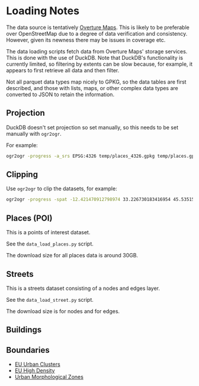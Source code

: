 # Loading Notes

The data source is tentatively [Overture Maps](https://overturemaps.org). This is likely to be preferable over OpenStreetMap due to a degree of data verification and consistency. However, given its newness there may be issues in coverage etc.

The data loading scripts fetch data from Overture Maps' storage services. This is done with the use of DuckDB. Note that DuckDB's functionality is currently limited, so filtering by extents can be slow because, for example, it appears to first retrieve all data and then filter.

Not all parquet data types map nicely to GPKG, so the data tables are first described, and those with lists, maps, or other complex data types are converted to JSON to retain the information.

## Projection

DuckDB doesn't set projection so set manually, so this needs to be set manually with `ogr2ogr`.

For example:

```bash
ogr2ogr -progress -a_srs EPSG:4326 temp/places_4326.gpkg temp/places.gpkg
```

## Clipping

Use `ogr2ogr` to clip the datasets, for example:

```bash
ogr2ogr -progress -spat -12.421470912798974 33.226730183416954 45.535158355759435 71.13547646352613 temp/places_eu.gpkg temp/places_4326.gpkg
```

## Places (POI)

This is a points of interest dataset.

See the `data_load_places.py` script.

The download size for all places data is around 30GB.

## Streets

This is a streets dataset consisting of a nodes and edges layer.

See the `data_load_street.py` script.

The download size is for nodes and for edges.

## Buildings

## Boundaries

- [EU Urban Clusters](https://ec.europa.eu/eurostat/web/gisco/geodata/reference-data/population-distribution-demography/clusters)
- [EU High Density](https://ec.europa.eu/eurostat/web/gisco/geodata/reference-data/population-distribution-demography/clusters)
- [Urban Morphological Zones]()
